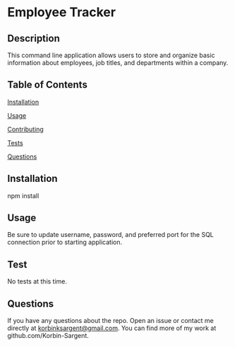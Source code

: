 # Employee Tracker

## Description

This command line application allows users to store and organize basic information about employees, job titles, and departments within a company.

## Table of Contents

[Installation](#installation)

[Usage](#usage)

[Contributing](#contributing)

[Tests](#tests)

[Questions](#questions)

## Installation

npm install

## Usage

Be sure to update username, password, and preferred port for the SQL connection prior to starting application.

## Test

No tests at this time.

## Questions

If you have any questions about the repo. Open an issue or
contact me directly at korbinksargent@gmail.com. You can find more of my work at
github.com/Korbin-Sargent.
